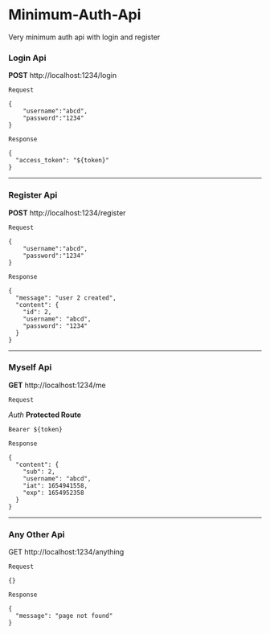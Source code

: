 # Minimum-Auth-Api
Very minimum auth api with login and register

### Login Api

**POST** http://localhost:1234/login

`Request`
```
{
    "username":"abcd",
    "password":"1234"
}
```
`Response`
```
{
  "access_token": "${token}"
}
```
---
### Register Api
**POST** http://localhost:1234/register

`Request`
```
{
    "username":"abcd",
    "password":"1234"
}
```
`Response`
```
{
  "message": "user 2 created",
  "content": {
    "id": 2,
    "username": "abcd",
    "password": "1234"
  }
}
```
---
### Myself Api

**GET** http://localhost:1234/me

`Request` 

*Auth* **Protected Route**
```
Bearer ${token}
```
`Response`
```
{
  "content": {
    "sub": 2,
    "username": "abcd",
    "iat": 1654941558,
    "exp": 1654952358
  }
}
```
---
### Any Other Api

GET http://localhost:1234/anything

`Request`
```
{}
```

`Response`
```
{
  "message": "page not found"
}
```